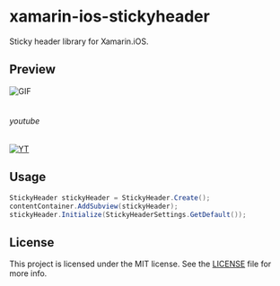 # xamarin-ios-stickyheader
Sticky header library for Xamarin.iOS. 

## Preview

![GIF](https://media.giphy.com/media/l0MYMJSOMY5X7Kpfq/giphy.gif)<br />
<br />
###### youtube
[![YT](https://img.youtube.com/vi/Eladkw-h24I/0.jpg)](https://www.youtube.com/watch?v=Eladkw-h24I)

## Usage 

```C#
StickyHeader stickyHeader = StickyHeader.Create();
contentContainer.AddSubview(stickyHeader);
stickyHeader.Initialize(StickyHeaderSettings.GetDefault());
```

## License

This project is licensed under the MIT license. See the [LICENSE](LICENSE) file for more info.
